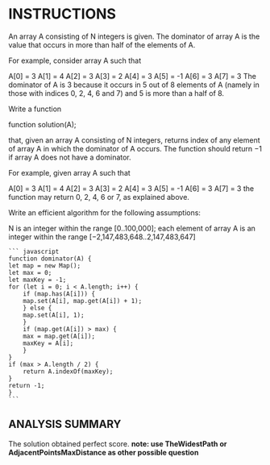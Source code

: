 # INSTRUCTIONS

An array A consisting of N integers is given. The dominator of array A is the value that occurs in more than half of the elements of A.

For example, consider array A such that

 A[0] = 3    A[1] = 4    A[2] =  3
 A[3] = 2    A[4] = 3    A[5] = -1
 A[6] = 3    A[7] = 3
The dominator of A is 3 because it occurs in 5 out of 8 elements of A (namely in those with indices 0, 2, 4, 6 and 7) and 5 is more than a half of 8.

Write a function

function solution(A);

that, given an array A consisting of N integers, returns index of any element of array A in which the dominator of A occurs. The function should return −1 if array A does not have a dominator.

For example, given array A such that

 A[0] = 3    A[1] = 4    A[2] =  3
 A[3] = 2    A[4] = 3    A[5] = -1
 A[6] = 3    A[7] = 3
the function may return 0, 2, 4, 6 or 7, as explained above.

Write an efficient algorithm for the following assumptions:

N is an integer within the range [0..100,000];
each element of array A is an integer within the range [−2,147,483,648..2,147,483,647]

    ``` javascript
    function dominator(A) {
    let map = new Map();
    let max = 0;
    let maxKey = -1;
    for (let i = 0; i < A.length; i++) {
        if (map.has(A[i])) {
        map.set(A[i], map.get(A[i]) + 1);
        } else {
        map.set(A[i], 1);
        }
        if (map.get(A[i]) > max) {
        max = map.get(A[i]);
        maxKey = A[i];
        }
    }
    if (max > A.length / 2) {
        return A.indexOf(maxKey);
    }
    return -1;
    }
    ```

## ANALYSIS SUMMARY

The solution obtained perfect score. **note: use TheWidestPath or AdjacentPointsMaxDistance as other possible question**
